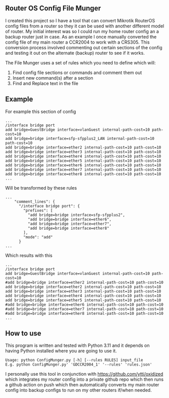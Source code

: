 ## Router OS Config File Munger
I created this project so I have a tool that can convert Mikrotik RouterOS config files from a router so they it can be used with another different model of router. My initial interest was so I could run my home router config an a backup router just in case. As an example I once manually converted the config file of my main router a CCR2004 to work with a CRS305. This conversion process involved commenting out certain sections of the config and testing it out on the alternate (backup) router to see if it works.

The File Munger uses a set of rules which you need to define which will:

1. Find config file sections or commands and comment them out
2. Insert new command(s) after a section
3. Find and Replace text in the file

## Example

For example this section of config

```
...
/interface bridge port
add bridge=GuestBridge interface=vlanGuest internal-path-cost=10 path-cost=10
add bridge=bridge interface=sfp-sfpplus2_LAN internal-path-cost=10 path-cost=10
add bridge=bridge interface=ether2 internal-path-cost=10 path-cost=10
add bridge=bridge interface=ether3 internal-path-cost=10 path-cost=10
add bridge=bridge interface=ether4 internal-path-cost=10 path-cost=10
add bridge=bridge interface=ether5 internal-path-cost=10 path-cost=10
add bridge=bridge interface=ether6 internal-path-cost=10 path-cost=10
add bridge=bridge interface=ether7 internal-path-cost=10 path-cost=10
add bridge=bridge interface=ether8 internal-path-cost=10 path-cost=10
...
```

Will be transformed by these rules

```
...
    "comment_lines": {
      "/interface bridge port": {
        "prefixes": [
          "add bridge=bridge interface=sfp-sfpplus2",
          "add bridge=bridge interface=ether6",
          "add bridge=bridge interface=ether7",
          "add bridge=bridge interface=ether8"
        ],
        "mode": "add"
      }
...
```
Which results with this

```
...
/interface bridge port
add bridge=GuestBridge interface=vlanGuest internal-path-cost=10 path-cost=10
#add bridge=bridge interface=ether2 internal-path-cost=10 path-cost=10
add bridge=bridge interface=ether2 internal-path-cost=10 path-cost=10
add bridge=bridge interface=ether3 internal-path-cost=10 path-cost=10
add bridge=bridge interface=ether4 internal-path-cost=10 path-cost=10
add bridge=bridge interface=ether5 internal-path-cost=10 path-cost=10
#add bridge=bridge interface=ether6 internal-path-cost=10 path-cost=10
#add bridge=bridge interface=ether7 internal-path-cost=10 path-cost=10
#add bridge=bridge interface=ether8 internal-path-cost=10 path-cost=10
...
```

## How to use

This program is written and tested with Python 3.11 and it depends on having Python installed where you are going to use it.

```
Usage: python ConfigMunger.py [-h] [--rules RULES] input_file
E.g. python ConfigMunger.py' 'GDCCR2004_1' '--rules' 'rules.json'
```

I personally use this tool in conjunction with https://github.com/ytti/oxidized which integrates my router config into a private github repo which then runs a github action on push which then automatically converts my main router config into backup configs to run on my other routers if/when needed.

